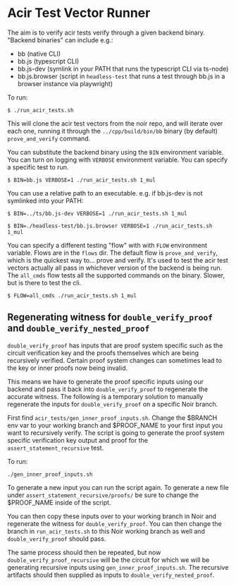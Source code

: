 # Acir Test Vector Runner

The aim is to verify acir tests verify through a given backend binary. "Backend binaries" can include e.g.:

- bb (native CLI)
- bb.js (typescript CLI)
- bb.js-dev (symlink in your PATH that runs the typescript CLI via ts-node)
- bb.js.browser (script in `headless-test` that runs a test through bb.js in a browser instance via playwright)

To run:

```
$ ./run_acir_tests.sh
```

This will clone the acir test vectors from the noir repo, and will iterate over each one, running it through the
`../cpp/build/bin/bb` binary (by default) `prove_and_verify` command.

You can substitute the backend binary using the `BIN` environment variable.
You can turn on logging with `VERBOSE` environment variable.
You can specify a specific test to run.

```
$ BIN=bb.js VERBOSE=1 ./run_acir_tests.sh 1_mul
```

You can use a relative path to an executable. e.g. if bb.js-dev is not symlinked into your PATH:

```
$ BIN=../ts/bb.js-dev VERBOSE=1 ./run_acir_tests.sh 1_mul
```

```
$ BIN=./headless-test/bb.js.browser VERBOSE=1 ./run_acir_tests.sh 1_mul
```

You can specify a different testing "flow" with with `FLOW` environment variable. Flows are in the `flows` dir.
The default flow is `prove_and_verify`, which is the quickest way to... prove and verify. It's used to test the acir
test vectors actually all pass in whichever version of the backend is being run.
The `all_cmds` flow tests all the supported commands on the binary. Slower, but is there to test the cli.

```
$ FLOW=all_cmds ./run_acir_tests.sh 1_mul
```

## Regenerating witness for `double_verify_proof` and `double_verify_nested_proof`

`double_verify_proof` has inputs that are proof system specific such as the circuit verification key and the proofs themselves which are being recursively verified. Certain proof system changes can sometimes lead to the key or inner proofs now being invalid.

This means we have to generate the proof specific inputs using our backend and pass it back into `double_verify_proof` to regenerate the accurate witness. The following is a temporary solution to manually regenerate the inputs for `double_verify_proof` on a specific Noir branch.

First find `acir_tests/gen_inner_proof_inputs.sh`. Change the $BRANCH env var to your working branch and $PROOF_NAME to your first input you want to recursively verify. The script is going to generate the proof system specific verification key output and proof for the `assert_statement_recursive` test. 

To run:
```
./gen_inner_proof_inputs.sh
```
To generate a new input you can run the script again. To generate a new file under `assert_statement_recursive/proofs/` be sure to change the $PROOF_NAME inside of the script.

You can then copy these inputs over to your working branch in Noir and regenerate the witness for `double_verify_proof`. You can then change the branch in `run_acir_tests.sh` to this Noir working branch as well and `double_verify_proof` should pass.

The same process should then be repeated, but now `double_verify_proof_recursive` will be the circuit for which we will be generating recursive inputs using `gen_inner_proof_inputs.sh`. The recursive artifacts should then supplied as inputs to `double_verify_nested_proof`. 
